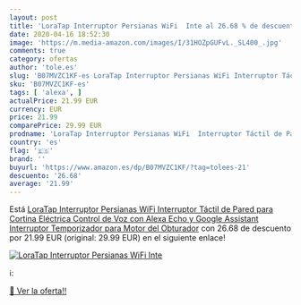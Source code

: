 ```yaml
---
layout: post
title: 'LoraTap Interruptor Persianas WiFi  Inte al 26.68 % de descuento'
date: 2020-04-16 18:52:30
image: 'https://m.media-amazon.com/images/I/31HOZpGUFvL._SL400_.jpg'
comments: true
category: ofertas
author: 'tole.es'
slug: 'B07MVZC1KF-es LoraTap Interruptor Persianas WiFi Interruptor Táctil de...'
sku: 'B07MVZC1KF-es'
tags: [ 'alexa', ]
actualPrice: 21.99 EUR
currency: EUR
price: 21.99
comparePrice: 29.99 EUR
prodname: 'LoraTap Interruptor Persianas WiFi  Interruptor Táctil de Pared para Cortina Eléctrica  Control de Voz con Alexa Echo y Google Assistant  Interruptor Temporizador para Motor del Obturador'
country: 'es'
flag: '🇪🇸'
brand: ''
buyurl: 'https://www.amazon.es/dp/B07MVZC1KF/?tag=tolees-21'
descuento: '26.68'
average: '21.99'
---
```


Está [LoraTap Interruptor Persianas WiFi  Interruptor Táctil de Pared para Cortina Eléctrica  Control de Voz con Alexa Echo y Google Assistant  Interruptor Temporizador para Motor del Obturador](https://www.amazon.es/dp/B07MVZC1KF/?tag=tolees-21) con 26.68 de descuento por 21.99 EUR (original: 29.99 EUR) en el siguiente enlace!

[![LoraTap Interruptor Persianas WiFi  Inte](https://m.media-amazon.com/images/I/31HOZpGUFvL._SL400_.jpg)](https://www.amazon.es/dp/B07MVZC1KF/?tag=tolees-21)

ℹ️:


[🛒 Ver la oferta!!](https://www.amazon.es/dp/B07MVZC1KF/?tag=tolees-21)
